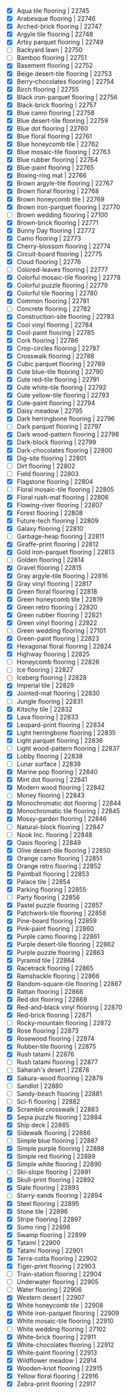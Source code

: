 - [x] Aqua tile flooring | 22745
- [x] Arabesque flooring | 22746
- [x] Arched-brick flooring | 22747
- [x] Argyle tile flooring | 22748
- [x] Artsy parquet flooring | 22749
- [ ] Backyard lawn | 22750
- [ ] Bamboo flooring | 22751
- [x] Basement flooring | 22752
- [x] Beige desert-tile flooring | 22753
- [x] Berry-chocolates flooring | 22754
- [x] Birch flooring | 22755
- [x] Black iron-parquet flooring | 22756
- [x] Black-brick flooring | 22757
- [x] Blue camo flooring | 22758
- [x] Blue desert-tile flooring | 22759
- [x] Blue dot flooring | 22760
- [x] Blue floral flooring | 22761
- [x] Blue honeycomb tile | 22762
- [x] Blue mosaic-tile flooring | 22763
- [x] Blue rubber flooring | 22764
- [x] Blue-paint flooring | 22765
- [x] Boxing-ring mat | 22766
- [x] Brown argyle-tile flooring | 22767
- [x] Brown floral flooring | 22768
- [x] Brown honeycomb tile | 22769
- [x] Brown iron-parquet flooring | 22770
- [ ] Brown wedding flooring | 27100
- [x] Brown-brick flooring | 22771
- [x] Bunny Day flooring | 22772
- [x] Camo flooring | 22773
- [x] Cherry-blossom flooring | 22774
- [x] Circuit-board flooring | 22775
- [x] Cloud flooring | 22776
- [ ] Colored-leaves flooring | 22777
- [x] Colorful mosaic-tile flooring | 22778
- [x] Colorful puzzle flooring | 22779
- [x] Colorful tile flooring | 22780
- [x] Common flooring | 22781
- [ ] Concrete flooring | 22782
- [x] Construction-site flooring | 22783
- [x] Cool vinyl flooring | 22784
- [x] Cool-paint flooring | 22785
- [x] Cork flooring | 22786
- [x] Crop-circles flooring | 22787
- [x] Crosswalk flooring | 22788
- [x] Cubic parquet flooring | 22789
- [x] Cute blue-tile flooring | 22790
- [x] Cute red-tile flooring | 22791
- [x] Cute white-tile flooring | 22792
- [x] Cute yellow-tile flooring | 22793
- [x] Cute-paint flooring | 22794
- [x] Daisy meadow | 22795
- [x] Dark herringbone flooring | 22796
- [ ] Dark parquet flooring | 22797
- [x] Dark wood-pattern flooring | 22798
- [x] Dark-block flooring | 22799
- [x] Dark-chocolates flooring | 22800
- [x] Dig-site flooring | 22801
- [ ] Dirt flooring | 22802
- [ ] Field flooring | 22803
- [x] Flagstone flooring | 22804
- [ ] Floral mosaic-tile flooring | 22805
- [x] Floral rush-mat flooring | 22806
- [x] Flowing-river flooring | 22807
- [x] Forest flooring | 22808
- [x] Future-tech flooring | 22809
- [x] Galaxy flooring | 22810
- [ ] Garbage-heap flooring | 22811
- [x] Giraffe-print flooring | 22812
- [x] Gold iron-parquet flooring | 22813
- [ ] Golden flooring | 22814
- [x] Gravel flooring | 22815
- [x] Gray argyle-tile flooring | 22816
- [x] Gray vinyl flooring | 22817
- [x] Green floral flooring | 22818
- [x] Green honeycomb tile | 22819
- [x] Green retro flooring | 22820
- [x] Green rubber flooring | 22821
- [x] Green vinyl flooring | 22822
- [ ] Green wedding flooring | 27101
- [x] Green-paint flooring | 22823
- [x] Hexagonal floral flooring | 22824
- [x] Highway flooring | 22825
- [ ] Honeycomb flooring | 22826
- [ ] Ice flooring | 22827
- [ ] Iceberg flooring | 22828
- [x] Imperial tile | 22829
- [x] Jointed-mat flooring | 22830
- [ ] Jungle flooring | 22831
- [x] Kitschy tile | 22832
- [x] Lava flooring | 22833
- [x] Leopard-print flooring | 22834
- [x] Light herringbone flooring | 22835
- [x] Light parquet flooring | 22836
- [ ] Light wood-pattern flooring | 22837
- [x] Lobby flooring | 22838
- [ ] Lunar surface | 22839
- [x] Marine pop flooring | 22840
- [x] Mint dot flooring | 22841
- [x] Modern wood flooring | 22842
- [ ] Money flooring | 22843
- [x] Monochromatic dot flooring | 22844
- [x] Monochromatic tile flooring | 22845
- [x] Mossy-garden flooring | 22846
- [ ] Natural-block flooring | 22847
- [ ] Nook Inc. flooring | 22848
- [x] Oasis flooring | 22849
- [x] Olive desert-tile flooring | 22850
- [x] Orange camo flooring | 22851
- [x] Orange retro flooring | 22852
- [x] Paintball flooring | 22853
- [x] Palace tile | 22854
- [x] Parking flooring | 22855
- [ ] Party flooring | 22856
- [x] Pastel puzzle flooring | 22857
- [x] Patchwork-tile flooring | 22858
- [x] Pine-board flooring | 22859
- [x] Pink-paint flooring | 22860
- [x] Purple camo flooring | 22861
- [x] Purple desert-tile flooring | 22862
- [x] Purple puzzle flooring | 22863
- [x] Pyramid tile | 22864
- [x] Racetrack flooring | 22865
- [x] Ramshackle flooring | 22866
- [x] Random-square-tile flooring | 22867
- [x] Rattan flooring | 22868
- [x] Red dot flooring | 22869
- [x] Red-and-black vinyl flooring | 22870
- [x] Red-brick flooring | 22871
- [ ] Rocky-mountain flooring | 22872
- [x] Rose flooring | 22873
- [x] Rosewood flooring | 22874
- [x] Rubber-tile flooring | 22875
- [x] Rush tatami | 22876
- [ ] Rush tatami flooring | 22877
- [ ] Saharah's desert | 22878
- [x] Sakura-wood flooring | 22879
- [ ] Sandlot | 22880
- [ ] Sandy-beach flooring | 22881
- [ ] Sci-fi flooring | 22882
- [x] Scramble crosswalk | 22883
- [x] Sepia puzzle flooring | 22884
- [x] Ship deck | 22885
- [x] Sidewalk flooring | 22886
- [ ] Simple blue flooring | 22887
- [x] Simple purple flooring | 22888
- [x] Simple red flooring | 22889
- [x] Simple white flooring | 22890
- [ ] Ski-slope flooring | 22891
- [x] Skull-print flooring | 22892
- [x] Slate flooring | 22893
- [ ] Starry-sands flooring | 22894
- [x] Steel flooring | 22895
- [x] Stone tile | 22896
- [x] Stripe flooring | 22897
- [x] Sumo ring | 22898
- [x] Swamp flooring | 22899
- [x] Tatami | 22900
- [x] Tatami flooring | 22901
- [x] Terra-cotta flooring | 22902
- [x] Tiger-print flooring | 22903
- [ ] Train-station flooring | 22904
- [ ] Underwater flooring | 22905
- [ ] Water flooring | 22906
- [x] Western desert | 22907
- [x] White honeycomb tile | 22908
- [x] White iron-parquet flooring | 22909
- [x] White mosaic-tile flooring | 22910
- [ ] White wedding flooring | 27102
- [x] White-brick flooring | 22911
- [x] White-chocolates flooring | 22912
- [x] White-paint flooring | 22913
- [x] Wildflower meadow | 22914
- [x] Wooden-knot flooring | 22915
- [x] Yellow floral flooring | 22916
- [x] Zebra-print flooring | 22917
